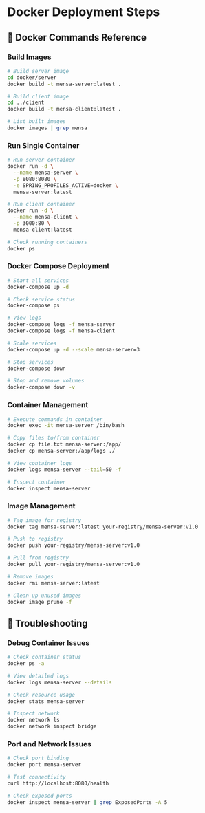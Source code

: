 # Docker Deployment Steps

## 🐳 Docker Commands Reference

### Build Images
```bash
# Build server image
cd docker/server
docker build -t mensa-server:latest .

# Build client image  
cd ../client
docker build -t mensa-client:latest .

# List built images
docker images | grep mensa
```

### Run Single Container
```bash
# Run server container
docker run -d \
  --name mensa-server \
  -p 8080:8080 \
  -e SPRING_PROFILES_ACTIVE=docker \
  mensa-server:latest

# Run client container
docker run -d \
  --name mensa-client \
  -p 3000:80 \
  mensa-client:latest

# Check running containers
docker ps
```

### Docker Compose Deployment
```bash
# Start all services
docker-compose up -d

# Check service status
docker-compose ps

# View logs
docker-compose logs -f mensa-server
docker-compose logs -f mensa-client

# Scale services
docker-compose up -d --scale mensa-server=3

# Stop services
docker-compose down

# Stop and remove volumes
docker-compose down -v
```

### Container Management
```bash
# Execute commands in container
docker exec -it mensa-server /bin/bash

# Copy files to/from container
docker cp file.txt mensa-server:/app/
docker cp mensa-server:/app/logs ./

# View container logs
docker logs mensa-server --tail=50 -f

# Inspect container
docker inspect mensa-server
```

### Image Management
```bash
# Tag image for registry
docker tag mensa-server:latest your-registry/mensa-server:v1.0

# Push to registry
docker push your-registry/mensa-server:v1.0

# Pull from registry
docker pull your-registry/mensa-server:v1.0

# Remove images
docker rmi mensa-server:latest

# Clean up unused images
docker image prune -f
```

## 🔧 Troubleshooting

### Debug Container Issues
```bash
# Check container status
docker ps -a

# View detailed logs
docker logs mensa-server --details

# Check resource usage
docker stats mensa-server

# Inspect network
docker network ls
docker network inspect bridge
```

### Port and Network Issues
```bash
# Check port binding
docker port mensa-server

# Test connectivity
curl http://localhost:8080/health

# Check exposed ports
docker inspect mensa-server | grep ExposedPorts -A 5
```
